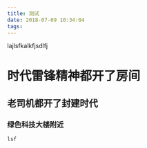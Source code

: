 ```yaml
---
title: 测试
date: 2018-07-09 10:34:04
tags:
---
```

lajlsfkalkfjsdlfj
# 时代雷锋精神都开了房间
## 老司机都开了封建时代
### 绿色科技大楼附近
`lsf`
